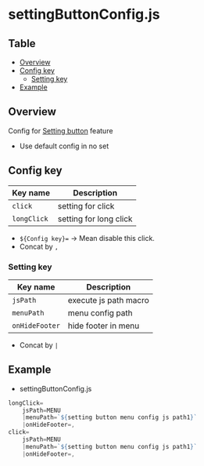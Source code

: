 # settingButtonConfig.js

Table
-----------------
<!-- vim-markdown-toc GFM -->

* [Overview](#overview)
* [Config key](#config-key)
	* [Setting key](#config-key)
* [Example](#example)


## Overview

Config for [Setting button](https://github.com/puutaro/CommandClick/blob/master/USAGE.md#settings) feature

- Use default config in no set

## Config key 

| Key name | Description | 
| --------- | --------- | 
| `click` | setting for click | 
| `longClick` | setting for long click |

- `${Config key}=` -> Mean disable this click.
- Concat by `,`

### Setting key 

| Key name | Description | 
| --------- | --------- | 
| `jsPath` | execute js path macro | 
| `menuPath` | menu config path |
| `onHideFooter` | hide footer in menu |

- Concat by `|`


## Example

- settingButtonConfig.js

```js.js
longClick=
	jsPath=MENU
	|menuPath=`${setting button menu config js path1}`
	|onHideFooter=,
click=
	jsPath=MENU
	|menuPath=`${setting button menu config js path1}`
	|onHideFooter=,

```
